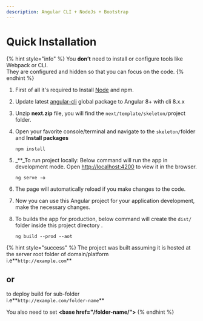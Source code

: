 ```yaml
---
description: Angular CLI + NodeJs + Bootstrap
---
```


# Quick Installation

{% hint style="info" %}
You **don’t** need to install or configure tools like Webpack or CLI.  
They are configured and hidden so that you can focus on the code.
{% endhint %}

1. First of all it's required to Install [Node](https://nodejs.org/en/) and npm.
2. Update latest [angular-cli](https://cli.angular.io/) global package to Angular 8+ with cli 8.x.x
3. Unzip **next.zip** file, you will find the `next/template/skeleton/`project folder. 
4. Open your favorite console/terminal and navigate to the `skeleton/`folder and **Install packages**

   ```text
   npm install
   ```

5. _\*\*_To run project locally: Below command will run the app in development mode. Open [http://localhost:4200](http://localhost:4200) to view it in the browser.

   ```text
   ng serve -o
   ```

6. The page will automatically reload if you make changes to the code.
7. Now you can use this Angular project for your application development, make the necessary changes.
8. To builds the app for production, below command will create the `dist/` folder inside this project directory .

   ```text
   ng build --prod --aot
   ```

{% hint style="success" %}
The project was built assuming it is hosted at the server root folder of domain/platform  
i.e**`http://example.com`**

## or

to deploy build for sub-folder  
i.e**`http://example.com/folder-name`**

You also need to set **&lt;base href="/folder-name/"&gt;**
{% endhint %}

